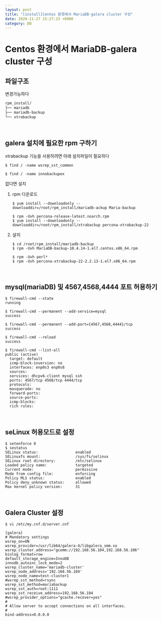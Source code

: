 ```yaml
---
layout: post
title: "[install]Centos 환경에서 MariaDB-galera cluster 구성"
date: 2020-11-27 15:27:23 +0900
category: DB
---
```

# Centos 환경에서 MariaDB-galera cluster 구성

## 파일구조

변경가능하다

```sh
rpm_install/
├── mariadb
├── mariadb-backup
└── xtrabackup
```

<br/>

## galera 설치에 필요한 rpm 구하기

xtrabackup 기능을 사용하려면 아래 설치파일이 필요하다

```console
$ find / -name wsrep_sst_common

$ find / -name innobackupex
```

없다면 설치

1. rpm 다운로드

   ```console
   $ yum install --downloadonly --downloaddir=/root/rpm_install/mariadb-ackup Maria-backup

   $ rpm -Uvh percona-release-latest.noarch.rpm
   $ yum install --downloadonly --downloaddir=/root/rpm_install/xtrabackup percona-xtrabackup-22
   ```

2. 설치

   ```console
   $ cd /root/rpm_install/mariadb-backup
   $ rpm -Uvh MariaDB-backup-10.4.14-1.el7.centos.x86_64.rpm

   $ rpm -Uvh perl*
   $ rpm -Uvh percona-xtrabackup-22-2.2.13-1.el7.x86_64.rpm
   ```

<br/>

## mysql(mariaDB) 및 4567,4568,4444 포트 허용하기

```console
$ firewall-cmd --state
running

$ firewall-cmd --permanent --add-service=mysql
success

$ firewall-cmd --permanent --add-port={4567,4568,4444}/tcp
success

$ firewall-cmd --reload
success

$ firewall-cmd --list-all
public (active)
  target: default
  icmp-block-inversion: no
  interfaces: enp0s3 enp0s8
  sources:
  services: dhcpv6-client mysql ssh
  ports: 4567/tcp 4568/tcp 4444/tcp
  protocols:
  masquerade: no
  forward-ports:
  source-ports:
  icmp-blocks:
  rich rules:
```

<br/>

## seLinux 허용모드로 설정

```console
$ setenforce 0
$ sestatus
SELinux status:                 enabled
SELinuxfs mount:                /sys/fs/selinux
SELinux root directory:         /etc/selinux
Loaded policy name:             targeted
Current mode:                   permissive
Mode from config file:          enforcing
Policy MLS status:              enabled
Policy deny_unknown status:     allowed
Max kernel policy version:      31

```

<br/>

## Galera Cluster 설정

```console
$ vi /etc/my.cnf.d/server.cnf

[galera]
# Mandatory settings
wsrep_on=ON
wsrep_provider=/usr/lib64/galera-4/libgalera_smm.so
wsrep_cluster_address="gcomm://192.168.56.104,192.168.56.106"
binlog_format=row
default_storage_engine=InnoDB
innodb_autoinc_lock_mode=2
wsrep_cluster_name='mariadb-cluster'
wsrep_node_address='192.168.56.104'
wsrep_node_name=test-cluster1
#wsrep_sst_method=rsync
wsrep_sst_method=mariabackup
wsrep_sst_auth=root:1111
wsrep_sst_receive_address=192.168.56.104
#wsrep_provider_options="gcache.recover=yes"
#
# Allow server to accept connections on all interfaces.
#
bind-address=0.0.0.0
```
